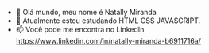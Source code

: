  - 👋 Olá mundo, meu nome é Natally Miranda
 - 🌱 Atualmente estou estudando HTML CSS JAVASCRIPT. 
 - 📫 Você pode me encontra no LinkedIn https://www.linkedin.com/in/natally-miranda-b6911716a/


